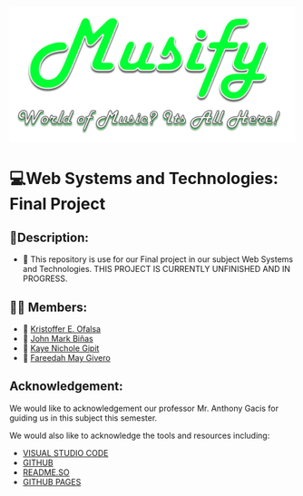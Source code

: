 <p align="center">

![Logo](./Assets/img/Logo%20&%20Qoute.png)

</p>

# 💻Web Systems and Technologies: Final Project

## 🧾Description:
* 🔔 This repository is use for our Final project in our subject Web Systems and Technologies. THIS PROJECT IS CURRENTLY UNFINISHED AND IN PROGRESS.


## 👨‍💻 Members:
* 👦 [Kristoffer E. Ofalsa](https://www.facebook.com/profile.php?id=61550776802489)
* 👦 [John Mark Biñas](https://www.facebook.com/profile.php?id=100012409356995)
* 👧 [Kaye Nichole Gipit](https://www.facebook.com/kayenchl)
* 👧 [Fareedah May Givero](https://www.facebook.com/fareedahmay.givero)

## Acknowledgement:
We would like to acknowledgement our professor Mr. Anthony Gacis for guiding us in this subject this semester.

We would also like to acknowledge the tools and resources including:
* [VISUAL STUDIO CODE](https://code.visualstudio.com/)
* [GITHUB](https://github.com/)
* [README.SO](https://readme.so/)
* [GITHUB PAGES](https://pages.github.com/)

